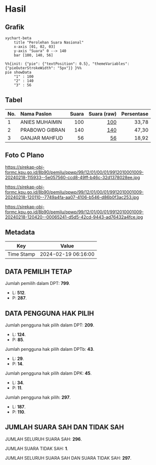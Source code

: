 # Hasil

## Grafik

```mermaid
xychart-beta
    title "Perolehan Suara Nasional"
    x-axis [01, 02, 03]
    y-axis "Suara" 0 --> 140
    bar [100, 140, 56]
```

```mermaid
%%{init: {"pie": {"textPosition": 0.5}, "themeVariables": {"pieOuterStrokeWidth": "5px"}} }%%
pie showData
    "1" : 100
    "2" : 140
    "3" : 56
```

## Tabel

| No. | Nama Paslon    | Suara | Suara (raw) | Persentase |
|:--- |:-------------- | -----:| -----------:| ----------:|
| 1   | ANIES MUHAIMIN | 100   | [100][p-1]  | 33,78      |
| 2   | PRABOWO GIBRAN | 140   | [140][p-2]  | 47,30      |
| 3   | GANJAR MAHFUD  | 56    | [56][p-3]   | 18,92      |


[p-1]: https://github.com/gigit-pemilu/pemilu-2024/blob/main/pilpres/hitung-suara/sub/99-luar-negeri/sub/12-bandar-seri-begawan-brunei-darussalam/sub/01-bandar-seri-begawan-brunei-darussalam/sub/0001-bandar-seri-begawan-brunei-darussalam/sub/009-tps-008/sub/paslon-1.txt
[p-2]: https://github.com/gigit-pemilu/pemilu-2024/blob/main/pilpres/hitung-suara/sub/99-luar-negeri/sub/12-bandar-seri-begawan-brunei-darussalam/sub/01-bandar-seri-begawan-brunei-darussalam/sub/0001-bandar-seri-begawan-brunei-darussalam/sub/009-tps-008/sub/paslon-2.txt
[p-3]: https://github.com/gigit-pemilu/pemilu-2024/blob/main/pilpres/hitung-suara/sub/99-luar-negeri/sub/12-bandar-seri-begawan-brunei-darussalam/sub/01-bandar-seri-begawan-brunei-darussalam/sub/0001-bandar-seri-begawan-brunei-darussalam/sub/009-tps-008/sub/paslon-3.txt

## Foto C Plano

https://sirekap-obj-formc.kpu.go.id/8b90/pemilu/ppwp/99/12/01/00/01/9912010001009-20240218-115933--5e057560-ccd8-49ff-b46c-32d1378028ee.jpg

https://sirekap-obj-formc.kpu.go.id/8b90/pemilu/ppwp/99/12/01/00/01/9912010001009-20240218-120110--7749a4fa-aa07-4106-b546-d86b0f3ac253.jpg

https://sirekap-obj-formc.kpu.go.id/8b90/pemilu/ppwp/99/12/01/00/01/9912010001009-20240218-120420--00065241-d5d5-42cd-9443-ad76432a4fce.jpg


## Metadata

| Key        | Value               |
| ---------- | ------------------- |
| Time Stamp | 2024-02-19 06:16:00 |


## DATA PEMILIH TETAP

Jumlah pemilih dalam DPT: **799**.
 * L: **512**.
 * P: **287**.

## DATA PENGGUNA HAK PILIH

Jumlah pengguna hak pilih dalam DPT: **209**.
 * L: **124**.
 * P: **85**.

Jumlah pengguna hak pilih dalam DPTb: **43**.
 * L: **29**.
 * P: **14**.

Jumlah pengguna hak pilih dalam DPK: **45**.
 * L: **34**.
 * P: **11**.

Jumlah pengguna hak pilih: **297**.
 * L: **187**.
 * P: **110**.

## JUMLAH SUARA SAH DAN TIDAK SAH

JUMLAH SELURUH SUARA SAH: **296**.

JUMLAH SUARA TIDAK SAH: **1**.

JUMLAH SELURUH SUARA SAH DAN SUARA TIDAK SAH: **297**.


